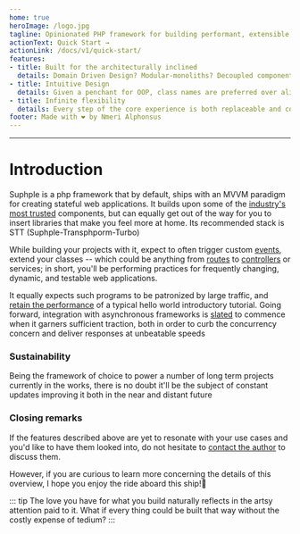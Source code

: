 ```yaml
---
home: true
heroImage: /logo.jpg
tagline: Opinionated PHP framework for building performant, extensible, and testable web applications
actionText: Quick Start →
actionLink: /docs/v1/quick-start/
features:
- title: Built for the architecturally inclined
  details: Domain Driven Design? Modular-monoliths? Decoupled components? SOLID principles? Slim controllers? Service oriented architectures? If those terms appeal to you, you are at the right place!
- title: Intuitive Design
  details: Given a penchant for OOP, class names are preferred over aliases in all cases (labelling, payloads/DTOs, routing), both for instant recognition of its purpose and location, and for auto-wiring them. No includes, no folder scanning, no questionable instantiation (during booting or whenever) is done without your consent
- title: Infinite flexibility
  details: Every step of the core experience is both replaceable and configurable in order to maximize your comfort. No conventional assumptions are made regarding project's requirements
footer: Made with ❤️ by Nmeri Alphonsus
---
```



---
# Introduction

Suphple is a php framework that by default, ships with an MVVM paradigm for creating stateful web applications. It builds upon some of the [industry's most trusted](/docs/v1/database) components, but can equally get out of the way for you to insert libraries that make you feel more at home. Its recommended stack is STT (Suphple-Transphporm-Turbo)


While building your projects with it, expect to often trigger custom [events](/docs/v1/events), extend your classes -- which could be anything from [routes](/docs/v1/routing) to [controllers](/docs/v1/controllers) or services; in short, you'll be performing practices for frequently changing, dynamic, and testable web applications.

It equally expects such programs to be patronized by large traffic, and [retain the performance](/docs/v1/flows) of a typical hello world introductory tutorial. Going forward, integration with asynchronous frameworks is [slated](/docs/v1/roadmap) to commence when it garners sufficient traction, both in order to curb the concurrency concern and deliver responses at unbeatable speeds

<!-- #how does it compare against others?
Present performance benchmarks -->

### Sustainability

Being the framework of choice to power a number of long term projects currently in the works, there is no doubt it'll be the subject of constant updates improving it both in the near and distant future

### Closing remarks
If the features described above are yet to resonate with your use cases and you'd like to have them looked into, do not hesitate to [contact the author](mailto:vainglories@gmail.com) to discuss them. 

However, if you are curious to learn more concerning the details of this overview, I hope you enjoy the ride aboard this ship!🚤

::: tip
The love you have for what you build naturally reflects in the artsy attention paid to it. What if every thing could be built that way without the costly expense of tedium?
:::
